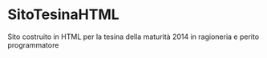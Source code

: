 # SitoTesinaHTML
Sito costruito in HTML per la tesina della maturità 2014 in ragioneria e perito programmatore
